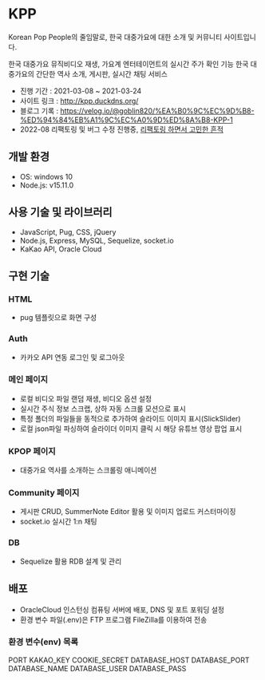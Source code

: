 # KPP

Korean Pop People의 줄임말로, 한국 대중가요에 대한 소개 및 커뮤니티 사이트입니다.

한국 대중가요 뮤직비디오 재생, 가요계 엔터테이먼트의 실시간 주가 확인 기능
한국 대중가요의 간단한 역사 소개, 게시판, 실시간 채팅 서비스

- 진행 기간 : 2021-03-08 ~ 2021-03-24
- 사이트 링크 : <http://kpp.duckdns.org/>
- 블로그 기록 : <https://velog.io/@goblin820/%EA%B0%9C%EC%9D%B8-%ED%94%84%EB%A1%9C%EC%A0%9D%ED%8A%B8-KPP-1>
- 2022-08 리팩토링 및 버그 수정 진행중, [리팩토링 하면서 고민한 흔적](https://github.com/trevor1107/KPP/blob/main/think.md)

## 개발 환경

- OS: windows 10
- Node.js: v15.11.0

## 사용 기술 및 라이브러리

- JavaScript, Pug, CSS, jQuery
- Node.js, Express, MySQL, Sequelize, socket.io
- KaKao API, Oracle Cloud

## 구현 기술

### HTML

- pug 템플릿으로 화면 구성

### Auth

- 카카오 API 연동 로그인 및 로그아웃

### 메인 페이지

- 로컬 비디오 파일 랜덤 재생, 비디오 옵션 설정
- 실시간 주식 정보 스크랩, 상하 자동 스크롤 모션으로 표시
- 특정 폴더의 파일들을 동적으로 추가하여 슬라이드 이미지 표시(SlickSlider)
- 로컬 json파일 파싱하여 슬라이더 이미지 클릭 시 해당 유튜브 영상 팝업 표시

### KPOP 페이지

- 대중가요 역사를 소개하는 스크롤링 애니메이션

### Community 페이지

- 게시판 CRUD, SummerNote Editor 활용 및 이미지 업로드 커스터마이징
- socket.io 실시간 1:n 채팅

### DB

- Sequelize 활용 RDB 설계 및 관리

## 배포

- OracleCloud 인스턴싱 컴퓨팅 서버에 배포, DNS 및 포트 포워딩 설정
- 환경 변수 파일(.env)은 FTP 프로그램 FileZilla를 이용하여 전송

### 환경 변수(env) 목록

PORT
KAKAO_KEY
COOKIE_SECRET
DATABASE_HOST
DATABASE_PORT
DATABASE_NAME
DATABASE_USER
DATABASE_PASS

